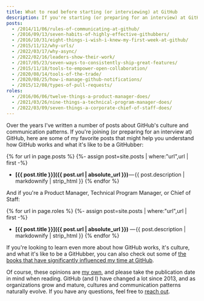 ```yaml
---
title: What to read before starting (or interviewing) at GitHub
description: If you're starting (or preparing for an interview) at GitHub, here are a few of my favorite posts to help you understand how GitHub works, its culture and communication patterns, and what it's like to be a GitHubber.
posts:
  - /2014/11/06/rules-of-communicating-at-github/
  - /2016/09/13/seven-habits-of-highly-effective-githubbers/
  - /2016/10/31/eight-things-i-wish-i-knew-my-first-week-at-github/
  - /2015/11/12/why-urls/
  - /2022/03/17/why-async/
  - /2022/02/16/leaders-show-their-work/
  - /2017/05/23/seven-ways-to-consistently-ship-great-features/
  - /2015/11/18/tools-to-empower-open-collaboration/
  - /2020/08/14/tools-of-the-trade/
  - /2020/08/25/how-i-manage-github-notifications/
  - /2015/12/08/types-of-pull-requests/
roles:
  - /2016/06/06/twelve-things-a-product-manager-does/
  - /2021/03/26/nine-things-a-technical-program-manager-does/
  - /2022/03/09/seven-things-a-corporate-chief-of-staff-does/
---
```


Over the years I've written a number of posts about GitHub's culture and communication patterns. If you're joining (or preparing for an interview at) GitHub, here are some of my favorite posts that might help you understand how GitHub works and what it's like to be a GitHubber:

{% for url in page.posts %}
{%- assign post=site.posts | where:"url",url | first -%}

* **[{{ post.title }}]({{ post.url | absolute_url }})** — {{ post.description | markdownify | strip_html }}
{% endfor %}

And if you're a Product Manager, Technical Program Manager, or Chief of Staff:

{% for url in page.roles %}
{%- assign post=site.posts | where:"url",url | first -%}

* **[{{ post.title }}]({{ post.url | absolute_url }})** — {{ post.description | markdownify | strip_html }}
{% endfor %}

If you're looking to learn even more about how GitHub works, it's culture, and what it's like to be a GitHubber, you can also check out some of [the books that have significantly influenced my time at GitHub](/other-recommended-reading/).

Of course, these opinions are [my own](https://ben.balter.com/fine-print/), and please take the publication date in mind when reading. GitHub (and I) have changed a lot since 2013, and as organizations grow and mature, cultures and communication patterns naturally evolve. If you have any questions, feel free to [reach out](/contact/).